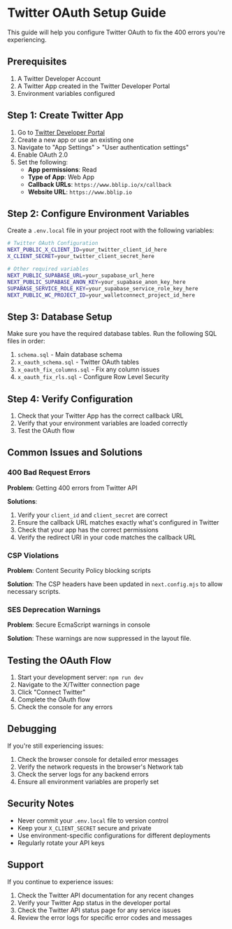 # Twitter OAuth Setup Guide

This guide will help you configure Twitter OAuth to fix the 400 errors you're experiencing.

## Prerequisites

1. A Twitter Developer Account
2. A Twitter App created in the Twitter Developer Portal
3. Environment variables configured

## Step 1: Create Twitter App

1. Go to [Twitter Developer Portal](https://developer.twitter.com/en/portal/dashboard)
2. Create a new app or use an existing one
3. Navigate to "App Settings" > "User authentication settings"
4. Enable OAuth 2.0
5. Set the following:
   - **App permissions**: Read
   - **Type of App**: Web App
   - **Callback URLs**: `https://www.bblip.io/x/callback`
   - **Website URL**: `https://www.bblip.io`

## Step 2: Configure Environment Variables

Create a `.env.local` file in your project root with the following variables:

```bash
# Twitter OAuth Configuration
NEXT_PUBLIC_X_CLIENT_ID=your_twitter_client_id_here
X_CLIENT_SECRET=your_twitter_client_secret_here

# Other required variables
NEXT_PUBLIC_SUPABASE_URL=your_supabase_url_here
NEXT_PUBLIC_SUPABASE_ANON_KEY=your_supabase_anon_key_here
SUPABASE_SERVICE_ROLE_KEY=your_supabase_service_role_key_here
NEXT_PUBLIC_WC_PROJECT_ID=your_walletconnect_project_id_here
```

## Step 3: Database Setup

Make sure you have the required database tables. Run the following SQL files in order:

1. `schema.sql` - Main database schema
2. `x_oauth_schema.sql` - Twitter OAuth tables
3. `x_oauth_fix_columns.sql` - Fix any column issues
4. `x_oauth_fix_rls.sql` - Configure Row Level Security

## Step 4: Verify Configuration

1. Check that your Twitter App has the correct callback URL
2. Verify that your environment variables are loaded correctly
3. Test the OAuth flow

## Common Issues and Solutions

### 400 Bad Request Errors

**Problem**: Getting 400 errors from Twitter API

**Solutions**:
1. Verify your `client_id` and `client_secret` are correct
2. Ensure the callback URL matches exactly what's configured in Twitter
3. Check that your app has the correct permissions
4. Verify the redirect URI in your code matches the callback URL

### CSP Violations

**Problem**: Content Security Policy blocking scripts

**Solution**: The CSP headers have been updated in `next.config.mjs` to allow necessary scripts.

### SES Deprecation Warnings

**Problem**: Secure EcmaScript warnings in console

**Solution**: These warnings are now suppressed in the layout file.

## Testing the OAuth Flow

1. Start your development server: `npm run dev`
2. Navigate to the X/Twitter connection page
3. Click "Connect Twitter"
4. Complete the OAuth flow
5. Check the console for any errors

## Debugging

If you're still experiencing issues:

1. Check the browser console for detailed error messages
2. Verify the network requests in the browser's Network tab
3. Check the server logs for any backend errors
4. Ensure all environment variables are properly set

## Security Notes

- Never commit your `.env.local` file to version control
- Keep your `X_CLIENT_SECRET` secure and private
- Use environment-specific configurations for different deployments
- Regularly rotate your API keys

## Support

If you continue to experience issues:

1. Check the Twitter API documentation for any recent changes
2. Verify your Twitter App status in the developer portal
3. Check the Twitter API status page for any service issues
4. Review the error logs for specific error codes and messages 